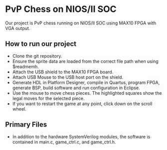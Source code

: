 # PvP Chess on NIOS/II SOC

Our project is PvP chess running on NIOS/II SOC using MAX10 FPGA with VGA output.

## How to run our project
* Clone the git repository.
* Ensure the sprite data are loaded from the correct file path when using $readmemh.
* Attach the USB shield to the MAX10 FPGA board.
* Attach USB Mouse to the USB host port on the shield.
* Generate HDL in Platform Designer, compile in Quartus, program FPGA, generate BSP, build software and run configuration in Eclipse.
* Use the mouse to move chess pieces. The highlighted squares show the legal moves for the selected piece.
* If you want to restart the game at any point, click down on the scroll wheel.

## Primary Files
* In addition to the hardware SystemVerilog modules, the software is contained in main.c, game_ctrl.c, and game_ctrl.h.
